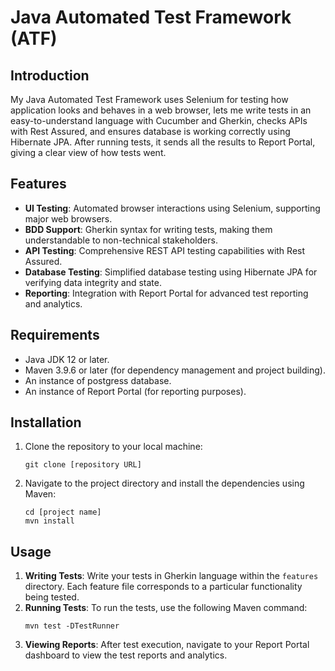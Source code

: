 # Java Automated Test Framework (ATF)

## Introduction

My Java Automated Test Framework uses Selenium for testing how application looks and behaves in a web browser, lets me
write tests in an easy-to-understand language with Cucumber and Gherkin, checks APIs with Rest Assured, and ensures
database is working correctly using Hibernate JPA. After running tests, it sends all the results to Report Portal,
giving a clear view of how tests went.

## Features

- **UI Testing**: Automated browser interactions using Selenium, supporting major web browsers.
- **BDD Support**: Gherkin syntax for writing tests, making them understandable to non-technical stakeholders.
- **API Testing**: Comprehensive REST API testing capabilities with Rest Assured.
- **Database Testing**: Simplified database testing using Hibernate JPA for verifying data integrity and state.
- **Reporting**: Integration with Report Portal for advanced test reporting and analytics.

## Requirements

- Java JDK 12 or later.
- Maven 3.9.6 or later (for dependency management and project building).
- An instance of postgress database.
- An instance of Report Portal (for reporting purposes).

## Installation

1. Clone the repository to your local machine:
    ```
    git clone [repository URL]
    ```
2. Navigate to the project directory and install the dependencies using Maven:
    ```
    cd [project name]
    mvn install
    ```

## Usage

1. **Writing Tests**: Write your tests in Gherkin language within the `features` directory. Each feature file
   corresponds to a particular functionality being tested.
2. **Running Tests**: To run the tests, use the following Maven command:
    ```
    mvn test -DTestRunner
    ```
3. **Viewing Reports**: After test execution, navigate to your Report Portal dashboard to view the test reports and
   analytics.
